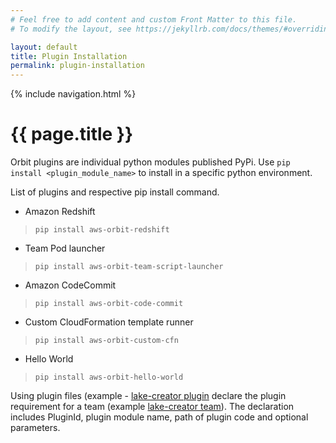 ```yaml
---
# Feel free to add content and custom Front Matter to this file.
# To modify the layout, see https://jekyllrb.com/docs/themes/#overriding-theme-defaults

layout: default
title: Plugin Installation
permalink: plugin-installation
---
```

{% include navigation.html %}
# {{ page.title }}
Orbit plugins are individual python modules published PyPi. Use `pip install <plugin_module_name>` to install in a specific python environment.

List of plugins and respective pip install command.

* Amazon Redshift
> `pip install aws-orbit-redshift`
* Team Pod launcher
> `pip install aws-orbit-team-script-launcher`
* Amazon CodeCommit
> `pip install aws-orbit-code-commit`
* Custom CloudFormation template runner
> `pip install aws-orbit-custom-cfn`
* Hello World
> `pip install aws-orbit-hello-world`



Using plugin files (example - [lake-creator plugin](https://github.com/awslabs/aws-orbit-workbench/blob/main/samples/manifests/demo/lake-creator-plugins.yaml) declare the plugin requirement for a team (example [lake-creator team](https://github.com/awslabs/aws-orbit-workbench/blob/main/samples/manifests/demo/manifest.yaml#L41)). The declaration includes PluginId, plugin module name, path of plugin code and optional parameters.
